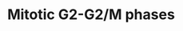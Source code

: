 ---
annotations:
- type: Pathway Ontology
  value: '"cell cycle pathway'
- type: Pathway Ontology
  value: G2 phase pathway
- type: Pathway Ontology
  value: G2/M transition pathway
authors:
- MaintBot
- MartijnVanIersel
- ReactomeTeam
- Anwesha
- DeSl
description: Mitotic G2 (gap 2) phase is the second growth phase during eukaryotic
  mitotic cell cycle. G2 encompasses the interval between the completion of DNA synthesis
  and the beginning of mitosis. During G2, the cytoplasmic content of the cell increases.
  At G2/M transition, duplicated centrosomes mature and separate and CDK1:cyclin B
  complexes become active, setting the stage for spindle assembly and chromosome condensation
  that occur in the prophase of mitosis (O'Farrell 2001, Bruinsma et al. 2012, Jiang
  et al. 2014).  View original pathway at [http://www.reactome.org/PathwayBrowser/#DIAGRAM=453274
  Reactome].
last-edited: 2021-01-25
organisms:
- Homo sapiens
redirect_from:
- /index.php/Pathway:WP1859
- /instance/WP1859
schema-jsonld:
- '@context': https://schema.org/
  '@id': https://wikipathways.github.io/pathways/WP1859.html
  '@type': Dataset
  creator:
    '@type': Organization
    name: WikiPathways
  description: Mitotic G2 (gap 2) phase is the second growth phase during eukaryotic
    mitotic cell cycle. G2 encompasses the interval between the completion of DNA
    synthesis and the beginning of mitosis. During G2, the cytoplasmic content of
    the cell increases. At G2/M transition, duplicated centrosomes mature and separate
    and CDK1:cyclin B complexes become active, setting the stage for spindle assembly
    and chromosome condensation that occur in the prophase of mitosis (O'Farrell 2001,
    Bruinsma et al. 2012, Jiang et al. 2014).  View original pathway at [http://www.reactome.org/PathwayBrowser/#DIAGRAM=453274
    Reactome].
  keywords:
  - CUL1
  - 'PAFAH1B1 '
  - 'YWHAE '
  - CDC25B
  - CRS kinase
  - 'PSMB2 '
  - 'PCM1 '
  - 'CEP250 '
  - HMMR
  - p-S435-GTSE1
  - 'PSMC2 '
  - 'CENPF Gene '
  - 'CDC25A gene '
  - 'p-T611,S730,S739-FOXM1 '
  - 'TUBGCP6 '
  - 'CDK1 '
  - 'UBC(533-608) '
  - 'p-S198-CDC25C '
  - 'TUBA1A '
  - CDKN1A
  - 'DYNC1I2 '
  - SCF-FBXL7:PolyUb-AURKA
  - 'p-T14,Y15,T161-CDK1 '
  - Centrosome:AURKA
  - 'PSMD9 '
  - 'UBC(229-304) '
  - 'CEP78 '
  - RAB8A:GTP
  - CCNA:p-T14,T161-CDK1
  - 'PSMC5 '
  - 'PSMA8 '
  - MeL-PP2A
  - 'PSMB3 '
  - 'UBC(305-380) '
  - 'TUBB4B '
  - 'DCTN1-2 '
  - AdoHcy
  - 'p-S473-PPP1R12A '
  - 'PPP1CB '
  - MAPRE1:microtubule
  - 'p-S252,S497,T501-BORA '
  - CDK1
  - ADP
  - Centrosome:p-T288-AURKA:TPX2:HMMR
  - 'CEP41 '
  - CCNB
  - Centrosome
  - 'SDCCAG8 '
  - methanol
  - p-S177-OPTN
  - 'CUL1 '
  - CCNB1:p-T161-CDK1
  - 'CETN2 '
  - 'PSMD10 '
  - 'MZT1 '
  - 'PPP1R12B-4 '
  - 'CEP57 '
  - centrosome
  - 'HSP90AB1 '
  - AURKA
  - FKBPL
  - AJUBA
  - p-T611,S730,S739-FOXM1:CENPF Gene
  - Cyclin A2:Cdk2
  - CCNA
  - GTSE1:microtubule
  - 'UBB(153-228) '
  - 'PSMD11 '
  - 'CDK7 '
  - 26S proteasome
  - gamma-TURC
  - 'CENPJ '
  - 'PSME2 '
  - p-T611,S730,S739-FOXM1:EP300:CDC25A Gene
  - enriched in
  - phosphorylated Nlp
  - Phosphorylated
  - TPX2
  - proteins
  - 'p-T611-FOXM1 '
  - Regulation by TP53
  - 'TUBG2 '
  - XPO1
  - associated  Plk1
  - 'PSMD3 '
  - 'PSMD8 '
  - 'DCTN2 '
  - 'PSMB5 '
  - 'PSMD12 '
  - 'DCTN3 '
  - 'p-T210-PLK1 '
  - complexes
  - 'AKAP9 '
  - 'CDK11A '
  - 'PSMA5 '
  - 'NINL '
  - OPTN:RAB8A:GTP
  - 'PPP2R1A '
  - 'RPS27A(1-76) '
  - 'PSMD4 '
  - CCNB1:p-T14-CDK1
  - 'TUBG1 '
  - PHLDA1
  - CCNB1:p-T14,Y15,T161-CDK1
  - 'SKP1 '
  - p-PKMYT1
  - SCF-FBXL7:AURKA
  - Centrosome:p-T288-AURKA
  - 'PSMC6 '
  - CCNB2 Gene
  - WEE1
  - Microtubule
  - 'HAUS5 '
  - 'PPP2R1B '
  - 'PSME4 '
  - 'p-S435-GTSE1 '
  - 'HMMR '
  - 'PSMC4 '
  - G2/M transition
  - 'FGFR1OP '
  - 'CEP72 '
  - 'PSMA4 '
  - 'CCNA2 '
  - 'p-T288-AURKA '
  - 'CCNH '
  - nuclear Cyclin
  - GTSE1:p-T210-PLK1
  - Centrosome:p-T288-AURKA:p-S252-BORA:PLK1
  - CDC25A
  - 'UBA52(1-76) '
  - 'FBXW11 '
  - 'AURKA '
  - Nlp-depleted
  - 'MZT2A '
  - PolyUb-TP53 Tetramer
  - p-T611,S730,S739-FOXM1:MuvB:MYBL2:CCNB1 Gene
  - CCNB1:p-T14,T161-CDK1
  - 'CDKN1A '
  - B1(CRS):phosph-Cdc2(Thr 161)
  - 'PCNT '
  - (CRS):phospho-Cdc2(Thr 161)
  - phospho-Cyclin
  - p-T611,S730,S739-FOXM1:MuvB:MYBL2:PLK1 Gene
  - MuvB complex
  - 'MYBL2 '
  - 'PSMF1 '
  - 'PSMA2 '
  - 'RAB8A '
  - 'CSNK1D '
  - CCNA:p-T14-CDK1
  - plus end
  - AdoMet
  - CCNB:CDK1
  - 'CEP63 '
  - CDC25
  - 'PolyUb-AURKA '
  - Mature centrosomes
  - 'MAPRE1 '
  - transition protein
  - SKP1:CUL1:RBX1:FBXL7
  - 'PSMA7 '
  - 'CCNB2 Gene '
  - PP2A-PPP2R2A
  - 'p-T14-CDK1 '
  - 'NEK2 '
  - p-T611,S730,S739-FOXM1
  - 'E2F3 '
  - 'LIN37 '
  - Ub-p-S252,S497,T501-BORA
  - CCNA:p-T161-CDK1
  - 'TUBGCP2 '
  - p-S53-WEE1
  - 'EP300 '
  - p-S252,S497,T501-BORA:SCF-beta-TrCp1/2
  - 'CCP110 '
  - 'LIN9 '
  - p-S95-PHLDA1
  - 'PPP2CB '
  - 'PLK1 '
  - 'CCNB1 '
  - 'SHFM1 '
  - 'TUBB4A '
  - 'UBC(381-456) '
  - 'CCNA1 '
  - CCNA:p-T14,Y15,T161-CDK1
  - 'CKAP5 '
  - 'CDC25B '
  - 'PSMC1 '
  - phospho-cyclin
  - 'PHLDA1 '
  - 'p-NINL '
  - 'PSMB7 '
  - p-T513,T526-GTSE1
  - 'NME7 '
  - 'PSMB1 '
  - CCNB:p-T14-CDK1
  - 'TUBA4A '
  - GTSE1:CDKN1A:FKBPL:HSP90
  - (BTRC:CUL1:SKP1),(FBXW11:CUL1:SKP1)
  - p-S-AJUBA
  - 'p-T160-CDK2 '
  - 'YWHAG '
  - 'p-4S-CCNB1 '
  - 'HAUS3 '
  - p-T210-PLK1
  - 'TUBGCP4 '
  - 'PRKACA '
  - p-S252-BORA
  - p-T611-FOXM1
  - 'DYNC1H1 '
  - Mitotic kinase
  - CENPF
  - 'UBC(457-532) '
  - CCNA2:p-T161-CDK1
  - 'FKBPL '
  - 'PRKAR2B '
  - 'PSMB9 '
  - 'UBB(77-152) '
  - 'PSME1 '
  - 'p-E2F1 '
  - FOXM1
  - CCNA:CDK1
  - complex
  - Centrosome:AURKA:AJUBA
  - 'UBC(153-228) '
  - 'HAUS4 '
  - p-S435-GTSE1:PolyUb-TP53 Tetramer
  - 'PSMD5 '
  - Myosin Phosphatase
  - 'TUBB '
  - 'ACTR1A '
  - CDC25C
  - p-S198-CDC25C
  - gamma-tubulin
  - 'CCNB1,CCNB2:p-T161-CDK1 '
  - 'GTSE1 '
  - B1
  - phospho-G2/M
  - 'NDE1 '
  - 'CEP290 '
  - 'CEP135 '
  - 'HAUS6 '
  - 'HAUS7 '
  - CENPF Gene
  - 'LIN54 '
  - containing
  - 'FBXL18 '
  - Phospho-Cyclin
  - CCNB1,CCNB2:p-T161-CDK1
  - 'MNAT1 '
  - 'UBC(1-76) '
  - 'MeL-PPP2CB '
  - Ub
  - CCNA:p-T160-CDK2
  - Centrosomes
  - ATP
  - Transcriptional
  - CDK11p58
  - p-S252,S497,T501-BORA
  - 'CDK11B '
  - 'PSMA3 '
  - 'HSP90AA1 '
  - 'HAUS8 '
  - 'SSNA1 '
  - PP2A
  - HSP90:HSP90
  - 'PSMD14 '
  - GTSE1
  - 'CEP152 '
  - p-T611-FOXM1:p-T210-PLK1
  - LCMT1
  - CCNB1
  - cytoplasmic Cyclin
  - 'NEDD1 '
  - 'PSMB11 '
  - 'p-S252-BORA '
  - 'CEP192 '
  - SKP1:CUL1:RBX1:FBXL18
  - MYBL2
  - 'PSMD2 '
  - CCNA1:p-T161-CDK1
  - Cyclin A1:Cdk2
  - 'p-T14,T161-CDK1 '
  - recruited CDK11p58
  - 'HAUS2 '
  - 'RBX1 '
  - 'CDK5RAP2 '
  - 'PSMA1 '
  - 'TUBGCP3 '
  - 'OPTN '
  - 'CLASP1 '
  - 'CDC25A '
  - p-CDK1/2:CCNA/p-T161-CDK1:CCNB1
  - 'PPP2R2A '
  - 'PSMB8 '
  - 'CNTRL '
  - 'PPP2CA '
  - 'CEP70 '
  - GTSE1:MAPRE1:microtubule plus end
  - 'UBB(1-76) '
  - 'CEP164 '
  - p-NINL
  - 'CCNB2 '
  - 'CCNA:p-CDK1/2 '
  - Pi
  - 'SFI1 '
  - 'PPP2R3B '
  - cNAP-1 depleted
  - 'PSMB4 '
  - 'UBC(77-152) '
  - 'AJUBA '
  - CCNB1,CCNB2:p-T14,Y15,T161-CDK1
  - 'PLK1 Gene '
  - SKP1
  - 'p-E2F3 '
  - CEP250
  - BORA
  - p-T611,S730,S739-FOXM1:MuvB:MYBL2:CCNB2 Gene
  - 'PSMA6 '
  - 'E2F1 '
  - p-S252-BORA:p-T210-PLK1
  - 'PolyUb-TP53 '
  - 'MZT2B '
  - 'CEP76 '
  - 'p-T161-CDK1 '
  - 'TPX2 '
  - 'PSMB10 '
  - 'DYNLL1 '
  - 'ODF2 '
  - RBX1
  - 'RBBP4 '
  - 'PLK4 '
  - 'CCNB1 Gene '
  - PolyUb-K109-FBXL7
  - CDC25A gene
  - 'TUBGCP5 '
  - 'PSMD13 '
  - E2F1/E2F3
  - 'UBC(609-684) '
  - 'FBXL7 '
  - 'OFD1 '
  - FBXL7
  - 'PSMD1 '
  - 'AZI1 '
  - 'PSME3 '
  - PPME1
  - 'GTP '
  - 'HAUS1 '
  - 'ALMS1 '
  - 'PSMD6 '
  - H2O
  - 'PSMB6 '
  - CCNA:p-T160-CDK2:E2F1/E2F3
  - 'CSNK1E '
  - PLK1
  - Centrosome:AURKA:TPX2:HMMR
  - B1(CRS):phospho-Cdc2 (Thr 161)
  - 'PSMD7 '
  - CCNB2
  - CCNA:p-T160-CDK2:p-E2F1/p-E2F3
  - PLK1 Gene
  - phosphorylated G2/M
  - 'LIN52 '
  - CCNB1 Gene
  - 'PSMC3 '
  - AURKA:PHLDA1
  - CAK
  - B1:Cdc2 complexes
  - 'MeL-PPP2CA '
  - 'Microtubule protofilament '
  - EP300
  - 'BTRC '
  - PKMYT1
  license: CC0
  name: Mitotic G2-G2/M phases
seo: CreativeWork
title: Mitotic G2-G2/M phases
wpid: WP1859
---
